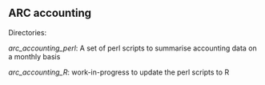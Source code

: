 ## ARC accounting

Directories:

*arc_accounting_perl*: A set of perl scripts to summarise accounting data on a monthly basis

*arc_accounting_R*: work-in-progress to update the perl scripts to R
